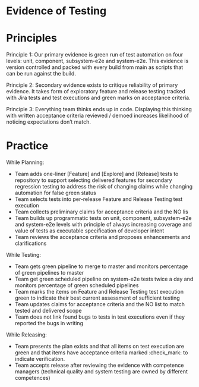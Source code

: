 # Evidence of Testing

# Principles

Principle 1: Our primary evidence is green run of test automation on four levels: unit, component, subsystem-e2e and system-e2e. This evidence is version controlled and packed with every build from main as scripts that can be run against the build.

Principle 2: Secondary evidence exists to critique reliability of primary evidence. It takes form of exploratory feature and release testing tracked with Jira tests and test executions and green marks on acceptance criteria.

Principle 3: Everything team thinks ends up in code. Displaying this thinking with written acceptance criteria reviewed / demoed increases likelihood of noticing expectations don’t match.  

# Practice

While Planning:

* Team adds one-liner [Feature] and [Explore] and [Release] tests to repository to support selecting delivered features for secondary regression testing to address the risk of changing claims while changing automation for false green status
* Team selects tests into per-release Feature and Release Testing test execution
* Team collects preliminary claims for acceptance criteria and the NO lis
* Team builds up programmatic tests on unit, component, subsystem-e2e and system-e2e levels with principle of always increasing coverage and value of tests as executable specification of developer intent
* Team reviews the acceptance criteria and proposes enhancements and clarifications

While Testing:

* Team gets green pipeline to merge to master and monitors percentage of green pipelines to master
* Team get green scheduled pipeline on system-e2e tests twice a day and monitors percentage of green scheduled pipelines
* Team marks the items on Feature and Release Testing test execution green to indicate their best current assessment of sufficient testing
* Team updates claims for acceptance criteria and the NO list to match tested and delivered scope
* Team does not link found bugs to tests in test executions even if they reported the bugs in writing

While Releasing:

* Team presents the plan exists and that all items on test execution are green and that items have acceptance criteria marked :check_mark: to indicate verification.
* Team accepts release after reviewing the evidence with competence managers (technical quality and system testing are owned by different competences)
